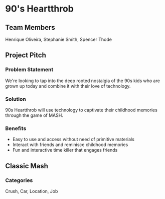 # 90's Heartthrob

## Team Members
Henrique Oliveira, Stephanie Smith, Spencer Thode

## Project Pitch

### Problem Statement
We're looking to tap into the deep rooted nostalgia of the 90s kids who are grown up today and combine it with their love of technology.

### Solution
90s Heartthrob will use technology to captivate their childhood memories through the game of MASH.

### Benefits
- Easy to use and access without need of primitive materials
- Interact with friends and reminisce childhood memories
- Fun and interactive time killer that engages friends

## Classic Mash
### Categories
Crush, Car, Location, Job
